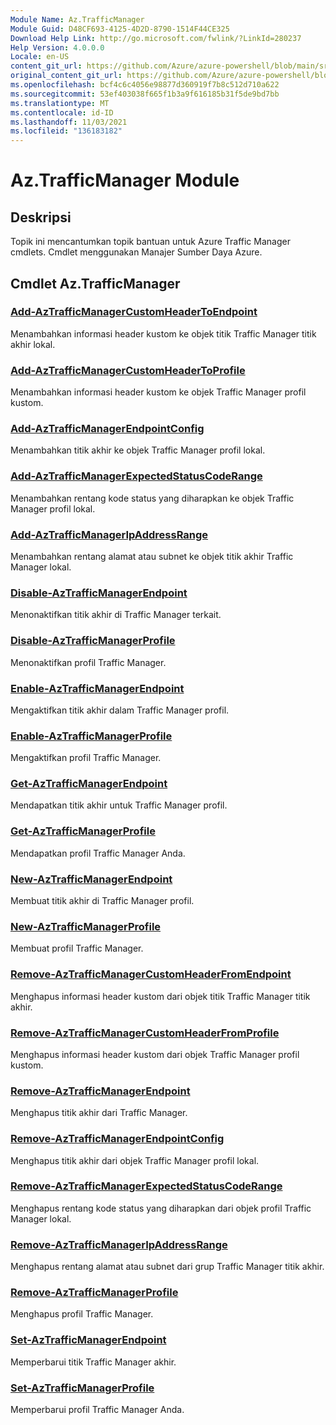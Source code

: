 ```yaml
---
Module Name: Az.TrafficManager
Module Guid: D48CF693-4125-4D2D-8790-1514F44CE325
Download Help Link: http://go.microsoft.com/fwlink/?LinkId=280237
Help Version: 4.0.0.0
Locale: en-US
content_git_url: https://github.com/Azure/azure-powershell/blob/main/src/TrafficManager/TrafficManager/help/Az.TrafficManager.md
original_content_git_url: https://github.com/Azure/azure-powershell/blob/main/src/TrafficManager/TrafficManager/help/Az.TrafficManager.md
ms.openlocfilehash: bcf4c6c4056e98877d360919f7b8c512d710a622
ms.sourcegitcommit: 53ef403038f665f1b3a9f616185b31f5de9bd7bb
ms.translationtype: MT
ms.contentlocale: id-ID
ms.lasthandoff: 11/03/2021
ms.locfileid: "136183182"
---
```

# Az.TrafficManager Module
## Deskripsi
Topik ini mencantumkan topik bantuan untuk Azure Traffic Manager cmdlets. Cmdlet menggunakan Manajer Sumber Daya Azure.

## Cmdlet Az.TrafficManager
### [Add-AzTrafficManagerCustomHeaderToEndpoint](Add-AzTrafficManagerCustomHeaderToEndpoint.md)
Menambahkan informasi header kustom ke objek titik Traffic Manager titik akhir lokal.

### [Add-AzTrafficManagerCustomHeaderToProfile](Add-AzTrafficManagerCustomHeaderToProfile.md)
Menambahkan informasi header kustom ke objek Traffic Manager profil kustom.

### [Add-AzTrafficManagerEndpointConfig](Add-AzTrafficManagerEndpointConfig.md)
Menambahkan titik akhir ke objek Traffic Manager profil lokal.

### [Add-AzTrafficManagerExpectedStatusCodeRange](Add-AzTrafficManagerExpectedStatusCodeRange.md)
Menambahkan rentang kode status yang diharapkan ke objek Traffic Manager profil lokal.

### [Add-AzTrafficManagerIpAddressRange](Add-AzTrafficManagerIpAddressRange.md)
Menambahkan rentang alamat atau subnet ke objek titik akhir Traffic Manager lokal.

### [Disable-AzTrafficManagerEndpoint](Disable-AzTrafficManagerEndpoint.md)
Menonaktifkan titik akhir di Traffic Manager terkait.

### [Disable-AzTrafficManagerProfile](Disable-AzTrafficManagerProfile.md)
Menonaktifkan profil Traffic Manager.

### [Enable-AzTrafficManagerEndpoint](Enable-AzTrafficManagerEndpoint.md)
Mengaktifkan titik akhir dalam Traffic Manager profil.

### [Enable-AzTrafficManagerProfile](Enable-AzTrafficManagerProfile.md)
Mengaktifkan profil Traffic Manager.

### [Get-AzTrafficManagerEndpoint](Get-AzTrafficManagerEndpoint.md)
Mendapatkan titik akhir untuk Traffic Manager profil.

### [Get-AzTrafficManagerProfile](Get-AzTrafficManagerProfile.md)
Mendapatkan profil Traffic Manager Anda.

### [New-AzTrafficManagerEndpoint](New-AzTrafficManagerEndpoint.md)
Membuat titik akhir di Traffic Manager profil.

### [New-AzTrafficManagerProfile](New-AzTrafficManagerProfile.md)
Membuat profil Traffic Manager.

### [Remove-AzTrafficManagerCustomHeaderFromEndpoint](Remove-AzTrafficManagerCustomHeaderFromEndpoint.md)
Menghapus informasi header kustom dari objek titik Traffic Manager titik akhir.

### [Remove-AzTrafficManagerCustomHeaderFromProfile](Remove-AzTrafficManagerCustomHeaderFromProfile.md)
Menghapus informasi header kustom dari objek Traffic Manager profil kustom.

### [Remove-AzTrafficManagerEndpoint](Remove-AzTrafficManagerEndpoint.md)
Menghapus titik akhir dari Traffic Manager.

### [Remove-AzTrafficManagerEndpointConfig](Remove-AzTrafficManagerEndpointConfig.md)
Menghapus titik akhir dari objek Traffic Manager profil lokal.

### [Remove-AzTrafficManagerExpectedStatusCodeRange](Remove-AzTrafficManagerExpectedStatusCodeRange.md)
Menghapus rentang kode status yang diharapkan dari objek profil Traffic Manager lokal.

### [Remove-AzTrafficManagerIpAddressRange](Remove-AzTrafficManagerIpAddressRange.md)
Menghapus rentang alamat atau subnet dari grup Traffic Manager titik akhir.

### [Remove-AzTrafficManagerProfile](Remove-AzTrafficManagerProfile.md)
Menghapus profil Traffic Manager.

### [Set-AzTrafficManagerEndpoint](Set-AzTrafficManagerEndpoint.md)
Memperbarui titik Traffic Manager akhir.

### [Set-AzTrafficManagerProfile](Set-AzTrafficManagerProfile.md)
Memperbarui profil Traffic Manager Anda.

